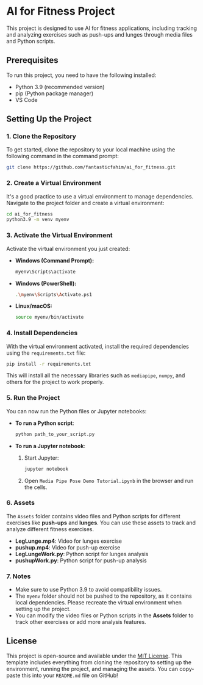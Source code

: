 # AI for Fitness Project

This project is designed to use AI for fitness applications, including tracking and analyzing exercises such as push-ups and lunges through media files and Python scripts.

## Prerequisites

To run this project, you need to have the following installed:

- Python 3.9 (recommended version)
- pip (Python package manager)
- VS Code

## Setting Up the Project

### 1. **Clone the Repository**

To get started, clone the repository to your local machine using the following command in the command prompt:

```bash
git clone https://github.com/fantasticfahim/ai_for_fitness.git
````

### 2. **Create a Virtual Environment**

It's a good practice to use a virtual environment to manage dependencies. Navigate to the project folder and create a virtual environment:

```bash
cd ai_for_fitness
python3.9 -m venv myenv
```

### 3. **Activate the Virtual Environment**

Activate the virtual environment you just created:

* **Windows (Command Prompt):**

  ```bash
  myenv\Scripts\activate
  ```

* **Windows (PowerShell):**

  ```bash
  .\myenv\Scripts\Activate.ps1
  ```

* **Linux/macOS:**

  ```bash
  source myenv/bin/activate
  ```

### 4. **Install Dependencies**

With the virtual environment activated, install the required dependencies using the `requirements.txt` file:

```bash
pip install -r requirements.txt
```

This will install all the necessary libraries such as `mediapipe`, `numpy`, and others for the project to work properly.

### 5. **Run the Project**

You can now run the Python files or Jupyter notebooks:

* **To run a Python script**:

  ```bash
  python path_to_your_script.py
  ```

* **To run a Jupyter notebook**:

  1. Start Jupyter:

     ```bash
     jupyter notebook
     ```
  2. Open `Media Pipe Pose Demo Tutorial.ipynb` in the browser and run the cells.

### 6. **Assets**

The `Assets` folder contains video files and Python scripts for different exercises like **push-ups** and **lunges**. You can use these assets to track and analyze different fitness exercises.

* **LegLunge.mp4**: Video for lunges exercise
* **pushup.mp4**: Video for push-up exercise
* **LegLungeWork.py**: Python script for lunges analysis
* **pushupWork.py**: Python script for push-up analysis

### 7. **Notes**

* Make sure to use Python 3.9 to avoid compatibility issues.
* The `myenv` folder should not be pushed to the repository, as it contains local dependencies. Please recreate the virtual environment when setting up the project.
* You can modify the video files or Python scripts in the **Assets** folder to track other exercises or add more analysis features.

## License

This project is open-source and available under the [MIT License](LICENSE).
This template includes everything from cloning the repository to setting up the environment, running the project, and managing the assets. You can copy-paste this into your `README.md` file on GitHub!
```

